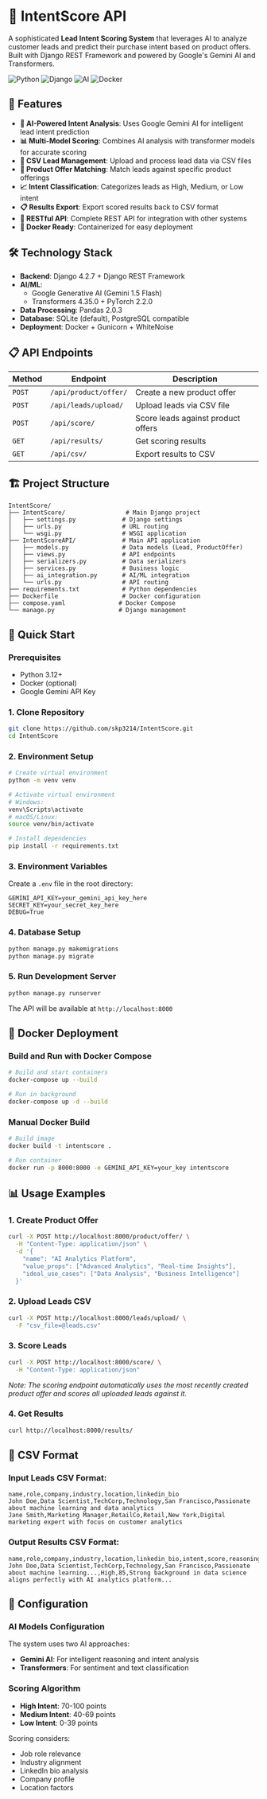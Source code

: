 # 🎯 IntentScore API

A sophisticated **Lead Intent Scoring System** that leverages AI to analyze customer leads and predict their purchase intent based on product offers. Built with Django REST Framework and powered by Google's Gemini AI and Transformers.

![Python](https://img.shields.io/badge/Python-3.12-blue)
![Django](https://img.shields.io/badge/Django-4.2.7-green)
![AI](https://img.shields.io/badge/AI-Gemini%20%26%20Transformers-purple)
![Docker](https://img.shields.io/badge/Docker-Ready-blue)

## 🚀 Features

- **🤖 AI-Powered Intent Analysis**: Uses Google Gemini AI for intelligent lead intent prediction
- **📊 Multi-Model Scoring**: Combines AI analysis with transformer models for accurate scoring
- **📁 CSV Lead Management**: Upload and process lead data via CSV files
- **🎯 Product Offer Matching**: Match leads against specific product offerings
- **📈 Intent Classification**: Categorizes leads as High, Medium, or Low intent
- **📋 Results Export**: Export scored results back to CSV format
- **🔄 RESTful API**: Complete REST API for integration with other systems
- **🐳 Docker Ready**: Containerized for easy deployment

## 🛠️ Technology Stack

- **Backend**: Django 4.2.7 + Django REST Framework
- **AI/ML**: 
  - Google Generative AI (Gemini 1.5 Flash)
  - Transformers 4.35.0 + PyTorch 2.2.0
- **Data Processing**: Pandas 2.0.3
- **Database**: SQLite (default), PostgreSQL compatible
- **Deployment**: Docker + Gunicorn + WhiteNoise

## 📋 API Endpoints

| Method | Endpoint | Description |
|--------|----------|-------------|
| `POST` | `/api/product/offer/` | Create a new product offer |
| `POST` | `/api/leads/upload/` | Upload leads via CSV file |
| `POST` | `/api/score/` | Score leads against product offers |
| `GET` | `/api/results/` | Get scoring results |
| `GET` | `/api/csv/` | Export results to CSV |

## 🏗️ Project Structure

```
IntentScore/
├── IntentScore/                 # Main Django project
│   ├── settings.py             # Django settings
│   ├── urls.py                 # URL routing
│   └── wsgi.py                 # WSGI application
├── IntentScoreAPI/             # Main API application
│   ├── models.py               # Data models (Lead, ProductOffer)
│   ├── views.py                # API endpoints
│   ├── serializers.py          # Data serializers
│   ├── services.py             # Business logic
│   ├── ai_integration.py       # AI/ML integration
│   └── urls.py                 # API routing
├── requirements.txt            # Python dependencies
├── Dockerfile                  # Docker configuration
├── compose.yaml               # Docker Compose
└── manage.py                  # Django management
```

## 🚀 Quick Start

### Prerequisites
- Python 3.12+
- Docker (optional)
- Google Gemini API Key

### 1. Clone Repository
```bash
git clone https://github.com/skp3214/IntentScore.git
cd IntentScore
```

### 2. Environment Setup
```bash
# Create virtual environment
python -m venv venv

# Activate virtual environment
# Windows:
venv\Scripts\activate
# macOS/Linux:
source venv/bin/activate

# Install dependencies
pip install -r requirements.txt
```

### 3. Environment Variables
Create a `.env` file in the root directory:
```env
GEMINI_API_KEY=your_gemini_api_key_here
SECRET_KEY=your_secret_key_here
DEBUG=True
```

### 4. Database Setup
```bash
python manage.py makemigrations
python manage.py migrate
```

### 5. Run Development Server
```bash
python manage.py runserver
```

The API will be available at `http://localhost:8000`

## 🐳 Docker Deployment

### Build and Run with Docker Compose
```bash
# Build and start containers
docker-compose up --build

# Run in background
docker-compose up -d --build
```

### Manual Docker Build
```bash
# Build image
docker build -t intentscore .

# Run container
docker run -p 8000:8000 -e GEMINI_API_KEY=your_key intentscore
```

## 📊 Usage Examples

### 1. Create Product Offer
```bash
curl -X POST http://localhost:8000/product/offer/ \
  -H "Content-Type: application/json" \
  -d '{
    "name": "AI Analytics Platform",
    "value_props": ["Advanced Analytics", "Real-time Insights"],
    "ideal_use_cases": ["Data Analysis", "Business Intelligence"]
  }'
```

### 2. Upload Leads CSV
```bash
curl -X POST http://localhost:8000/leads/upload/ \
  -F "csv_file=@leads.csv"
```

### 3. Score Leads
```bash
curl -X POST http://localhost:8000/score/ \
  -H "Content-Type: application/json"
```
*Note: The scoring endpoint automatically uses the most recently created product offer and scores all uploaded leads against it.*

### 4. Get Results
```bash
curl http://localhost:8000/results/
```

## 📁 CSV Format

### Input Leads CSV Format:
```csv
name,role,company,industry,location,linkedin_bio
John Doe,Data Scientist,TechCorp,Technology,San Francisco,Passionate about machine learning and data analytics
Jane Smith,Marketing Manager,RetailCo,Retail,New York,Digital marketing expert with focus on customer analytics
```

### Output Results CSV Format:
```csv
name,role,company,industry,location,linkedin_bio,intent,score,reasoning
John Doe,Data Scientist,TechCorp,Technology,San Francisco,Passionate about machine learning...,High,85,Strong background in data science aligns perfectly with AI analytics platform...
```

## 🔧 Configuration

### AI Models Configuration
The system uses two AI approaches:
- **Gemini AI**: For intelligent reasoning and intent analysis
- **Transformers**: For sentiment and text classification

### Scoring Algorithm
- **High Intent**: 70-100 points
- **Medium Intent**: 40-69 points  
- **Low Intent**: 0-39 points

Scoring considers:
- Job role relevance
- Industry alignment
- LinkedIn bio analysis
- Company profile
- Location factors

